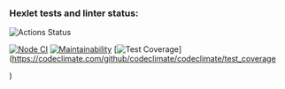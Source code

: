 ### Hexlet tests and linter status:
![Actions Status](/workflows/hexlet-check/badge.svg)

[![Node CI](https://github.com/SergeyZhukov68/frontend-project-lvl1/workflows/Node%20CI/badge.svg)](https://github.com/SergeyZhukov68/frontend-project-lvl1/actions)
[![Maintainability](https://api.codeclimate.com/v1/badges/a99a88d28ad37a79dbf6/maintainability)](https://codeclimate.com/github/codeclimate/codeclimate/maintainability)
[![Test Coverage](https://api.codeclimate.com/v1/badges/a99a88d28ad37a79dbf6/test_coverage)](https://codeclimate.com/github/codeclimate/codeclimate/test_coverage

)
